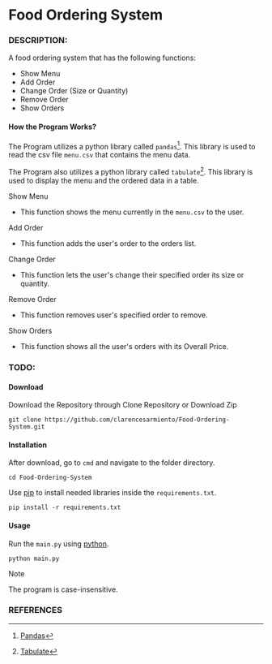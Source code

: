 # Food Ordering System
### DESCRIPTION:
A food ordering system that has the following functions:
- Show Menu
- Add Order
- Change Order (Size or Quantity)
- Remove Order
- Show Orders
#### How the Program Works?
The Program utilizes a python library called `pandas`[^1]. This library is used to read the csv file 
`menu.csv` that contains the menu data. 

The Program also utilizes a python library called `tabulate`[^2]. This library is used to display the
menu and the ordered data in a table.

Show Menu
- This function shows the menu currently in the `menu.csv` to the user.

Add Order
- This function adds the user's order to the orders list.

Change Order
- This function lets the user's change their specified order its size or quantity.

Remove Order
- This function removes user's specified order to remove.

Show Orders
- This function shows all the user's orders with its Overall Price.

### TODO:
#### Download
Download the Repository through Clone Repository or Download Zip
```
git clone https://github.com/clarencesarmiento/Food-Ordering-System.git
```
#### Installation
After download, go to `cmd` and navigate to the folder directory.
```
cd Food-Ordering-System
```
Use [pip](https://pip.pypa.io/en/stable/) to install needed libraries inside
the `requirements.txt`.
```
pip install -r requirements.txt
```
#### Usage
Run the `main.py` using [python](https://www.python.org/).
```
python main.py
```
>[!NOTE]
> The program is case-insensitive.
### REFERENCES
[^1]: [Pandas](https://pandas.pydata.org/docs/index.html)
[^2]: [Tabulate](https://pypi.org/project/tabulate/)
